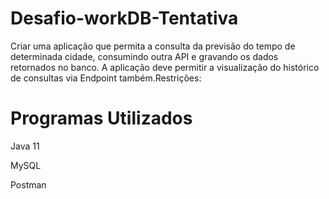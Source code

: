 # Desafio-workDB-Tentativa
Criar uma aplicação que permita a consulta da previsão do tempo de determinada cidade, consumindo outra API e gravando os dados retornados no banco. A aplicação deve permitir a visualização do histórico de consultas via Endpoint também.Restrições:

# Programas Utilizados
Java 11

MySQL

Postman
